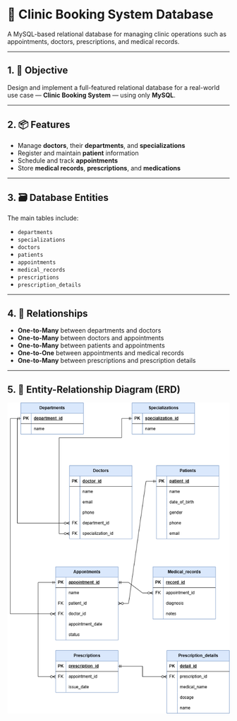 # 🏥 Clinic Booking System Database

A MySQL-based relational database for managing clinic operations such as appointments, doctors, prescriptions, and medical records.

---

## 1. 🎯 Objective

Design and implement a full-featured relational database for a real-world use case — **Clinic Booking System** — using only **MySQL**.

---

## 2. 📦 Features

- Manage **doctors**, their **departments**, and **specializations**
- Register and maintain **patient** information
- Schedule and track **appointments**
- Store **medical records**, **prescriptions**, and **medications**

---

## 3. 🗃️ Database Entities

The main tables include:

- `departments`
- `specializations`
- `doctors`
- `patients`
- `appointments`
- `medical_records`
- `prescriptions`
- `prescription_details`

---

## 4. 🔗 Relationships

- **One-to-Many** between departments and doctors
- **One-to-Many** between doctors and appointments
- **One-to-Many** between patients and appointments
- **One-to-One** between appointments and medical records
- **One-to-Many** between prescriptions and prescription details

---

## 5. 🧩 Entity-Relationship Diagram (ERD)

![ERD Diagram](./clinic_database.png)


